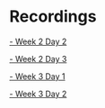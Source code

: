 # Recordings

[- Week 2 Day 2](https://ironhack.zoom.us/rec/share/icWJd7RASTF5shfDFwUG-elPczZVhGIG7MJkItYDPlFdiN_MeTz9Jvz_DA5PQvY1.61CeyACVOTgLYDCQ?startTime=1656001042000)

[- Week 2 Day 3](https://ironhack.zoom.us/rec/share/D32C5CjplRvBXoOl-yOTNaRI99JHZ1OjDW-P1fZr-vpHGXr1gB0la6pJa37yrV4z.vYWZvM0sIYxPByWr)

[- Week 3 Day 1](https://ironhack.zoom.us/rec/share/pHSSxGZkbs4EktBfPbiwYfQv-DwP7dFoQjHNrGixWfo2zrvIwhtbOs1-pvNZm_yd.tnys8jtHrOGOf7i4)

[- Week 3 Day 2](https://ironhack.zoom.us/rec/share/pHSSxGZkbs4EktBfPbiwYfQv-DwP7dFoQjHNrGixWfo2zrvIwhtbOs1-pvNZm_yd.tnys8jtHrOGOf7i4)

